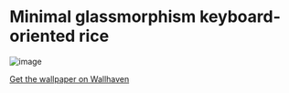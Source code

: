 # Minimal glassmorphism keyboard-oriented rice

![image](https://github.com/user-attachments/assets/cd87e1f8-baf1-4284-a340-a5b248a41791)

[Get the wallpaper on Wallhaven](https://wallhaven.cc/w/x11lko)
